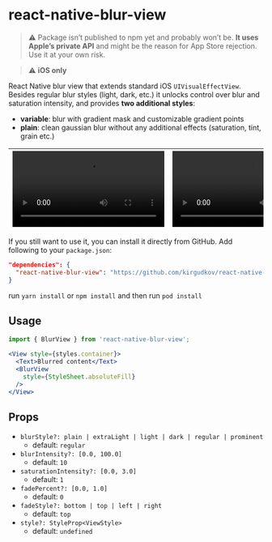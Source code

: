 # react-native-blur-view

> ⚠️ Package isn’t published to npm yet and probably won’t be. **It uses Apple’s private API** and might be
> the reason for App Store rejection. Use it at your own risk.

> ⚠️ **iOS only**

React Native blur view that extends standard iOS `UIVisualEffectView`. Besides regular blur styles (light, dark, etc.)
it unlocks control over blur and saturation intensity, and provides **two additional styles**:

- **variable**: blur with gradient mask and customizable gradient points
- **plain**: clean gaussian blur without any additional effects (saturation, tint, grain etc.)

| <video src="https://github.com/user-attachments/assets/7ab36d8c-9735-4782-b31f-b3612f129fb1"> | <video src="https://github.com/user-attachments/assets/836c0cbb-a148-483b-95bd-d5e4d8d16b1a"> |
|-----------------------------------------------------------------------------------------------|-----------------------------------------------------------------------------------------------|

If you still want to use it, you can install it directly from GitHub. Add following to your `package.json`:

```json
"dependencies": {
  "react-native-blur-view": "https://github.com/kirgudkov/react-native-blur-view.git"
}
```

run `yarn install` or `npm install` and then run `pod install`

## Usage

```jsx
import { BlurView } from 'react-native-blur-view';

<View style={styles.container}>
  <Text>Blurred content</Text>
  <BlurView
    style={StyleSheet.absoluteFill}
  />
</View>
```

## Props

- `blurStyle?: plain | extraLight | light | dark | regular | prominent` 
  - default: `regular`
- `blurIntensity?: [0.0, 100.0]` 
  - default: `10`
- `saturationIntensity?: [0.0, 3.0]` 
  - default: `1`
- `fadePercent?: [0.0, 1.0]` 
  - default: `0`
- `fadeStyle?: bottom | top | left | right` 
  - default: `top`
- `style?: StyleProp<ViewStyle>`
  - default: `undefined`
